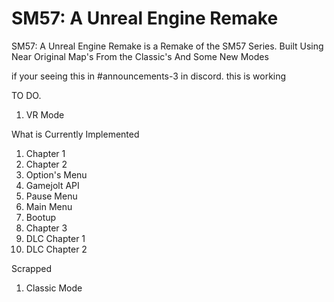 # SM57: A Unreal Engine Remake

SM57: A Unreal Engine Remake is a Remake of the SM57 Series. Built Using Near Original Map's From the Classic's And Some New Modes

if your seeing this in #announcements-3 in discord. this is working

TO DO.
1. VR Mode

What is Currently Implemented
1. Chapter 1
2. Chapter 2
3. Option's Menu
4. Gamejolt API
5. Pause Menu
6. Main Menu
7. Bootup
8. Chapter 3
9. DLC Chapter 1
10. DLC Chapter 2

Scrapped
1. Classic Mode
